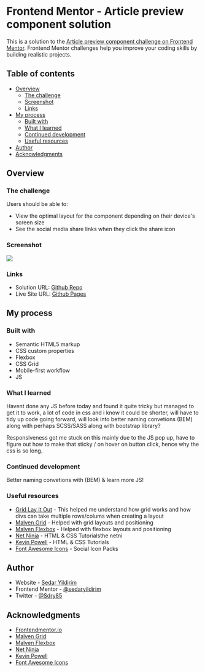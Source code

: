 # Frontend Mentor - Article preview component solution

This is a solution to the [Article preview component challenge on Frontend Mentor](https://www.frontendmentor.io/challenges/article-preview-component-dYBN_pYFT). Frontend Mentor challenges help you improve your coding skills by building realistic projects. 

## Table of contents

- [Overview](#overview)
  - [The challenge](#the-challenge)
  - [Screenshot](#screenshot)
  - [Links](#links)
- [My process](#my-process)
  - [Built with](#built-with)
  - [What I learned](#what-i-learned)
  - [Continued development](#continued-development)
  - [Useful resources](#useful-resources)
- [Author](#author)
- [Acknowledgments](#acknowledgments)

## Overview

### The challenge

Users should be able to:

- View the optimal layout for the component depending on their device's screen size
- See the social media share links when they click the share icon

### Screenshot

![](./images/screenshot.jpg)

### Links

- Solution URL: [Github Repo](https://github.com/sedaryildirim/article-preview)
- Live Site URL: [Github Pages](https://sedaryildirim.github.io/article-preview/)

## My process

### Built with

- Semantic HTML5 markup
- CSS custom properties
- Flexbox
- CSS Grid
- Mobile-first workflow
- JS

### What I learned

Havent done any JS before today and found it quite tricky but managed to get it to work, a lot of code in css and i know it could be shorter, will have to tidy up code going forward, will look into better naming convetions (BEM) along with perhaps SCSS/SASS along with bootstrap library? 

Responsiveness got me stuck on this mainly due to the JS pop up, have to figure out how to make that sticky / on hover on button click, hence why the css is so long.

### Continued development

Better naming convetions with (BEM) & learn more JS!

### Useful resources

- [Grid Lay It Out](https://grid.layoutit.com/) - This helped me understand how grid works and how divs can take multiple rows/colums when creating a layout
- [Malven Grid](https://grid.malven.co/) - Helped with grid layouts and positioning
- [Malven Flexbox](https://flexbox.malven.co/) - Helped with flexbox layouts and positioning
- [Net Ninja](https://www.youtube.com/thenetninja) - HTML & CSS Tutorialsthe netni
- [Kevin Powell](https://www.youtube.com/kevinpowell) - HTML & CSS Tutorials
- [Font Awesome Icons](https://fontawesome.com/license) - Social Icon Packs

## Author

- Website - [Sedar Yildirim](https://github.com/sedaryildirim)
- Frontend Mentor - [@sedaryildirim](https://www.frontendmentor.io/profile/sedaryildirim)
- Twitter - [@Sdry85](https://www.twitter.com/sdry85)

## Acknowledgments

- [Frontendmentor.io](https://www.frontendmentor.io/)
- [Malven Grid](https://grid.malven.co/)
- [Malven Flexbox](https://flexbox.malven.co/)
- [Net Ninja](https://www.youtube.com/thenetninja)
- [Kevin Powell](https://www.youtube.com/kevinpowell)
- [Font Awesome Icons](https://fontawesome.com/license)